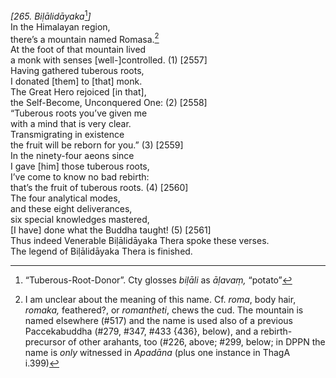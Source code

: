 *\[265. Biḷālidāyaka*[^1]*\]*  
In the Himalayan region,  
there’s a mountain named Romasa.[^2]  
At the foot of that mountain lived  
a monk with senses \[well-\]controlled. (1) \[2557\]  
Having gathered tuberous roots,  
I donated \[them\] to \[that\] monk.  
The Great Hero rejoiced \[in that\],  
the Self-Become, Unconquered One: (2) \[2558\]  
“Tuberous roots you’ve given me  
with a mind that is very clear.  
Transmigrating in existence  
the fruit will be reborn for you.” (3) \[2559\]  
In the ninety-four aeons since  
I gave \[him\] those tuberous roots,  
I’ve come to know no bad rebirth:  
that’s the fruit of tuberous roots. (4) \[2560\]  
The four analytical modes,  
and these eight deliverances,  
six special knowledges mastered,  
\[I have\] done what the Buddha taught! (5) \[2561\]  
Thus indeed Venerable Biḷālidāyaka Thera spoke these verses.  
The legend of Biḷālidāyaka Thera is finished.  
[^1]: “Tuberous-Root-Donor”. Cty glosses *biḷāli* as *āḷavaṃ,* “potato”  
[^2]: I am unclear about the meaning of this name. Cf. *roma*, body
    hair, *romaka,* feathered?, or *romantheti*, chews the cud. The
    mountain is named elsewhere (\#517) and the name is used also of a
    previous Paccekabuddha (\#279, \#347, \#433 {436}, below), and a
    rebirth-precursor of other arahants, too (\#226, above; \#299,
    below; in DPPN the name is *only* witnessed in *Apadāna* (plus one
    instance in ThagA i.399)
